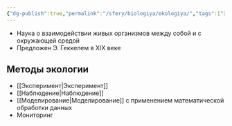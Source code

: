 ```yaml
---
{"dg-publish":true,"permalink":"/sfery/biologiya/ekologiya/","tags":["Экология"]}
---
```


- Наука о взаимодействии живых организмов между собой и с окружающей средой 
- Предложен Э. Геккелем в XIX веке 
## Методы экологии 
- [[Эксперимент\|Эксперимент]]
- [[Наблюдение\|Наблюдение]] 
- [[Моделирование\|Моделирование]] с применением математической обработки данных 
- Мониторинг 
